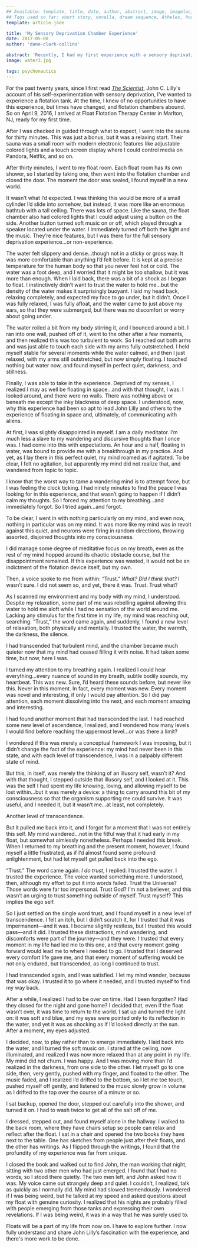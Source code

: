 ```yaml
---
## Available: template, title, date, author, abstract, image, imageloc, featureimage, snippet, tags
## Tags used so far: short story, novella, dream sequence, Atheles, horror, fantasy, dark fantasy, free,gaming, writing craft, fan convention, art, travel, philosophy, music, video, psychonautics
template: article.jade

title: 'My Sensory Deprivation Chamber Experience'
date: 2017-05-08
author: 'dane-clark-collins'

abstract: 'Recently, I had my first experience with a sensory deprivation flotation tank. Anyone curious should read about my experience.'
image: water3.jpg

tags: psychonautics
---
```


For the past twenty years, since I first read [_The Scientist_](http://amzn.to/1WftfMM), John C. Lilly's account of his self-experimentation with sensory deprivation, I've wanted to experience a flotation tank. At the time, I knew of no opportunities to have this experience, but times have changed, and flotation chambers abound. So on April 9, 2016, I arrived at Float Flotation Therapy Center in Marlton, NJ, ready for my first time.

<span class="more"></span>

After I was checked in guided through what to expect, I went into the sauna for thirty minutes. This was just a bonus, but it was a relaxing start. Their sauna was a small room with modern electronic features like adjustable colored lights and a touch screen display where I could control media on Pandora, Netflix, and so on.

After thirty minutes, I went to my float room. Each float room has its own shower, so I started by taking one, then went into the flotation chamber and closed the door. The moment the door was sealed, I found myself in a new world.

It wasn’t what I’d expected. I was thinking this would be more of a small cylinder I’d slide into somehow, but instead, it was more like an enormous bathtub with a tall ceiling. There was lots of space. Like the sauna, the float chamber also had colored lights that I could adjust using a button on the side. Another button turned soft music on or off, which played through a speaker located under the water. I immediately turned off both the light and the music. They’re nice features, but I was there for the full sensory deprivation experience…or non-experience.

The water felt slippery and dense…though not in a sticky or gross way.  It was more comfortable than anything I’d felt before. It is kept at a precise temperature for the human body so that you never feel hot or cold. The water was a foot deep, and I worried that it might be too shallow, but it was more than enough. When I laid back, there was a bit of a shock as I began to float. I instinctively didn’t want to trust the water to hold me…but the density of the water makes it surprisingly buoyant. I laid my head back, relaxing completely, and expected my face to go under, but it didn’t. Once I was fully relaxed, I was fully afloat, and the water came to just above my ears, so that they were submerged, but there was no discomfort or worry about going under.

The water roiled a bit from my body stirring it, and I bounced around a bit. I ran into one wall, pushed off of it, went to the other after a few moments, and then realized this was too turbulent to work. So I reached out both arms and was just able to touch each side with my arms fully outstretched. I held myself stable for several moments while the water calmed, and then I just relaxed, with my arms still outstretched, but now simply floating. I touched nothing but water now, and found myself in perfect quiet, darkness, and stillness.

Finally, I was able to take in the experience. Deprived of my senses, I realized I may as well be floating in space…and with that thought, I was. I looked around, and there were no walls. There was nothing above or beneath me except the inky blackness of deep space. I understood, now, why this experience had been so apt to lead John Lilly and others to the experience of floating in space and, ultimately, of communicating with aliens.

At first, I was slightly disappointed in myself. I am a daily meditator. I’m much less a slave to my wandering and discursive thoughts than I once was. I had come into this with expectations. An hour and a half, floating in water, was bound to provide me with a breakthrough in my practice. And yet, as I lay there in this perfect quiet, my mind roamed as if agitated. To be clear, I felt no agitation, but apparently my mind did not realize that, and wandered from topic to topic.

I know that the worst way to tame a wandering mind is to attempt force, but I was feeling the clock ticking. I had ninety minutes to find the peace I was looking for in this experience, and that wasn’t going to happen if I didn’t calm my thoughts. So I forced my attention to my breathing…and immediately forgot. So I tried again…and forgot.

To be clear, I went in with nothing particularly on my mind, and even now, nothing in particular was on my mind. It was more like my mind was in revolt against this quiet, and neurons were firing in random directions, throwing assorted, disjoined thoughts into my consciousness.

I did manage some degree of meditative focus on my breath, even as the rest of my mind hopped around its chaotic obstacle course, but the disappointment remained. If this experience was wasted, it would not be an indictment of the flotation device itself, but my own.

Then, a voice spoke to me from within: “Trust.” _What? Did I think that?_ I wasn’t sure. I did not seem so, and yet, there it was. Trust. Trust what?

As I scanned my environment and my body with my mind, I understood. Despite my relaxation, some part of me was rebelling against allowing this water to hold me aloft while I had no sensation of the world around me. Lacking any stimulus for the first time in my life, my mind was reaching out, searching. “Trust,” the word came again, and suddenly, I found a new level of relaxation, both physically and mentally. I trusted the water, the warmth, the darkness, the silence.

I had transcended that turbulent mind, and the chamber became much quieter now that my mind had ceased filling it with noise. It had taken some time, but now, here I was.

I turned my attention to my breathing again. I realized I could hear everything…every nuance of sound in my breath, subtle bodily sounds, my heartbeat. This was new. Sure, I’d heard these sounds before, but never like this. Never in this moment. In fact, every moment was new. Every moment was novel and interesting, if only I would pay attention. So I did pay attention, each moment dissolving into the next, and each moment amazing and interesting.

I had found another moment that had transcended the last. I had reached some new level of ascendence, I realized, and I wondered how many levels I would find before reaching the uppermost level…or was there a limit?

I wondered if this was merely a conceptual framework I was imposing, but it didn’t change the fact of the experience: my mind had never been in this state, and with each level of transcendence, I was in a palpably different state of mind.

But this, in itself, was merely the thinking of an illusory self, wasn’t it? And with that thought, I stepped outside that illusory self, and I looked at it. This was the self I had spent my life knowing, loving, and allowing myself to be lost within…but it was merely a device: a thing to carry around this bit of my consciousness so that the organism supporting me could survive. It was useful, and I needed it, but it wasn’t me…at least, not completely.

Another level of transcendence.

But it pulled me back into it, and I forgot for a moment that I was not entirely this self. My mind wandered…not in the fitful way that it had early in my float, but somewhat aimlessly nonetheless. Perhaps I needed this break. When I returned to my breathing and the present moment, however, I found myself a little frustrated, as if I’d almost found some profound enlightenment, but had let myself get pulled back into the ego.

“Trust.” The word came again. _I do trust_, I replied. I trusted the water. I trusted the experience. The voice wanted something more. I understood, then, although my effort to put it into words failed. Trust the Universe? Those words were far too impersonal. Trust God? I’m not a believer, and this wasn’t an urging to trust something outside of myself. Trust myself? This implies the ego self.

So I just settled on the single word trust, and I found myself in a new level of transcendence. I felt an itch, but I didn’t scratch it, for I trusted that it was impermanent—and it was. I became slightly restless, but I trusted this would pass—and it did. I trusted these distractions, mind wandering, and discomforts were part of the journey—and they were. I trusted that every moment in my life had led me to this one, and that every moment going forward would lead me to where I needed to go. I trusted that I deserved every comfort life gave me, and that every moment of suffering would be not only endured, but transcended, as long I continued to trust.

I had transcended again, and I was satisfied. I let my mind wander, because that was okay. I trusted it to go where it needed, and I trusted myself to find my way back.

After a while, I realized I had to be over on time. Had I been forgotten? Had they closed for the night and gone home? I decided that, even if the float wasn’t over, it was time to return to the world. I sat up and turned the light on: it was soft and blue, and my eyes were pointed only to its reflection in the water, and yet it was as shocking as if I’d looked directly at the sun. After a moment, my eyes adjusted.

I decided, now, to play rather than to emerge immediately. I laid back into the water, and I turned the soft music on. I stared at the ceiling, now illuminated, and realized I was now more relaxed than at any point in my life. My mind did not churn. I was happy. And I was moving more than I’d realized in the darkness, from one side to the other. I let myself go to one side, then, very gently, pushed with my finger, and floated to the other. The music faded, and I realized I’d drifted to the bottom, so l let me toe touch, pushed myself off gently, and listened to the music slowly grow in volume as I drifted to the top over the course of a minute or so.

I sat backup, opened the door, stepped out carefully into the shower, and turned it on. I had to wash twice to get all of the salt off of me.

I dressed, stepped out, and found myself alone in the hallway. I walked to the back room, where they have chairs setup so people can relax and reflect after the float. I sat in a chair and opened the two books they have next to the table. One has sketches from people just after their floats, and the other has writings. As I flipped through the writings, I found that the profundity of my experience was far from unique.

I closed the book and walked out to find John, the man working that night, sitting with two other men who had just emerged. I found that I had no words, so I stood there quietly. The two men left, and John asked how it was. My voice came out strangely deep and quiet. I couldn’t, I realized, talk as quickly as I normally did. My mind had slowed tremendously. I wondered if I was being weird, but he talked at my speed and asked questions about my float with genuine curiosity. I realized that his nights are probably filled with people emerging from those tanks and expressing their own revelations. If I was being weird, it was in a way that he was surely used to.

Floats will be a part of my life from now on. I have to explore further. I now fully understand and share John Lilly’s fascination with the experience, and there's more work to be done.